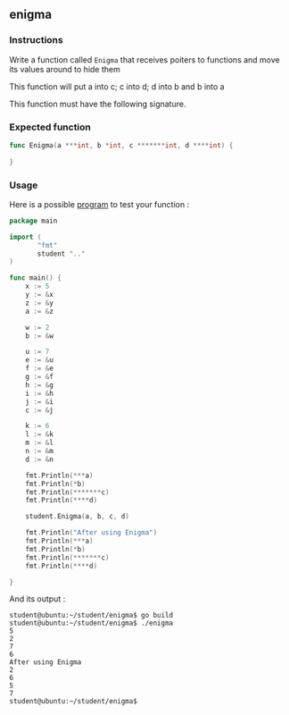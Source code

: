 ## enigma
### Instructions

Write a function called `Enigma` that receives poiters to functions and move its values around to hide them

This function will put a into c; c into d; d into b and b into a

This function must have the following signature.

### Expected function

```go
func Enigma(a ***int, b *int, c *******int, d ****int) {
	
}

```

### Usage

Here is a possible [program](TODO-LINK) to test your function :

```go
package main

import (
       "fmt"
       student ".."
)

func main() {
	x := 5
	y := &x
	z := &y
	a := &z

	w := 2
	b := &w

	u := 7
	e := &u
	f := &e
	g := &f
	h := &g
	i := &h
	j := &i
	c := &j

	k := 6
	l := &k
	m := &l
	n := &m
	d := &n

	fmt.Println(***a)
	fmt.Println(*b)
	fmt.Println(*******c)
	fmt.Println(****d)

	student.Enigma(a, b, c, d)

	fmt.Println("After using Enigma")
	fmt.Println(***a)
	fmt.Println(*b)
	fmt.Println(*******c)
	fmt.Println(****d)

}
```

And its output :

```console
student@ubuntu:~/student/enigma$ go build
student@ubuntu:~/student/enigma$ ./enigma
5
2
7
6
After using Enigma
2
6
5
7
student@ubuntu:~/student/enigma$ 
```
